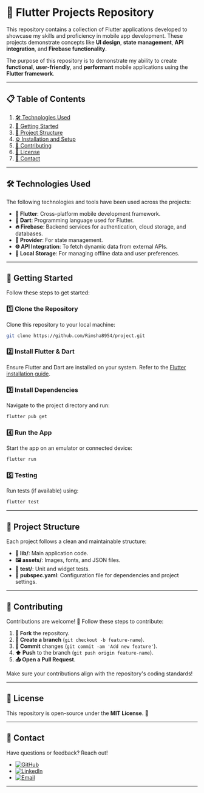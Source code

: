 
# 📱 **Flutter Projects Repository**  

This repository contains a collection of Flutter applications developed to showcase my skills and proficiency in mobile app development. These projects demonstrate concepts like **UI design**, **state management**, **API integration**, and **Firebase functionality**.  

The purpose of this repository is to demonstrate my ability to create **functional**, **user-friendly**, and **performant** mobile applications using the **Flutter framework**.  

---

## 📋 **Table of Contents**  

1. [🛠️ Technologies Used](#technologies-used)  
2. [🚀 Getting Started](#getting-started)  
3. [📂 Project Structure](#project-structure)  
4. [⚙️ Installation and Setup](#installation-and-setup)  
5. [🤝 Contributing](#contributing)  
6. [📜 License](#license)  
7. [📧 Contact](#contact)  

---

## 🛠️ **Technologies Used**  

The following technologies and tools have been used across the projects:  

- **📱 Flutter**: Cross-platform mobile development framework.  
- **🎯 Dart**: Programming language used for Flutter.  
- **🔥 Firebase**: Backend services for authentication, cloud storage, and databases.  
- **🔄 Provider**: For state management.  
- **🌐 API Integration**: To fetch dynamic data from external APIs.  
- **💾 Local Storage**: For managing offline data and user preferences.  

---

## 🚀 **Getting Started**  

Follow these steps to get started:  

### 1️⃣ Clone the Repository  
Clone this repository to your local machine:  
```bash  
git clone https://github.com/Rimsha8954/project.git  
```  

### 2️⃣ Install Flutter & Dart  
Ensure Flutter and Dart are installed on your system. Refer to the [Flutter installation guide](https://flutter.dev/docs/get-started/install).  

### 3️⃣ Install Dependencies  
Navigate to the project directory and run:  
```bash  
flutter pub get  
```  

### 4️⃣ Run the App  
Start the app on an emulator or connected device:  
```bash  
flutter run  
```  

### 5️⃣ Testing  
Run tests (if available) using:  
```bash  
flutter test  
```  

---

## 📂 **Project Structure**  

Each project follows a clean and maintainable structure:  

- **📁 lib/**: Main application code.  
- **🖼️ assets/**: Images, fonts, and JSON files.  
- **🧪 test/**: Unit and widget tests.  
- **📜 pubspec.yaml**: Configuration file for dependencies and project settings.  

---

## 🤝 **Contributing**  

Contributions are welcome! 🚀 Follow these steps to contribute:  

1. **🔀 Fork** the repository.  
2. **🌿 Create a branch** (`git checkout -b feature-name`).  
3. **📝 Commit** changes (`git commit -am 'Add new feature'`).  
4. **⬆️ Push** to the branch (`git push origin feature-name`).  
5. **📥 Open a Pull Request**.  

Make sure your contributions align with the repository's coding standards!  

---

## 📜 **License**  

This repository is open-source under the **MIT License**. 📝  

---

## 📧 **Contact**  

Have questions or feedback? Reach out!  

- [![GitHub](https://img.shields.io/badge/GitHub-181717?style=flat&logo=github&logoColor=white)](https://github.com/Rimsha8954)  
- [![LinkedIn](https://img.shields.io/badge/LinkedIn-0077B5?style=flat&logo=linkedin&logoColor=white)](https://www.linkedin.com/in/rimshaashrafcoding/)  
- [![Email](https://img.shields.io/badge/Email-D14836?style=flat&logo=gmail&logoColor=white)](mailto:rimshaashraf802@gmail.com)  
---

